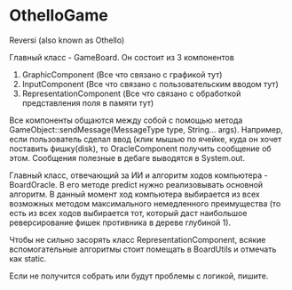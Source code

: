 # OthelloGame
Reversi (also known as Othello) 

Главный класс - GameBoard. Он состоит из 3 компонентов
  1) GraphicComponent (Все что связано с графикой тут)
  2) InputComponent (Все что связано с пользовательским вводом тут)
  3) RepresentationComponent (Все что связано с обработкой представления поля в памяти тут)
  
Все компоненты общаются между собой с помощью метода GameObject::sendMessage(MessageType type, String... args).
Например, если пользователь сделал ввод (клик мышью по ячейке, куда он хочет поставить фишку(disk), то OracleComponent
получить сообщение об этом. Сообщения полезные в дебаге выводятся в System.out.

Главный класс, отвечающий за ИИ и алгоритм ходов компьютера - BoardOracle. В его методе predict нужно реализовывать
основной алгоритм. В данный момент ход компьютера выбирается из всех возможных методом максимального немедленного 
преимущества (то есть из всех ходов выбирается тот, который даст наибольшое реверсирование фишек противника в дереве
глубиной 1).

Чтобы не сильно засорять класс RepresentationComponent, всякие вспомогательные алгоритмы стоит помещать в BoardUtils
и отмечать как static.

Если не получится собрать или будут проблемы с логикой, пишите.
